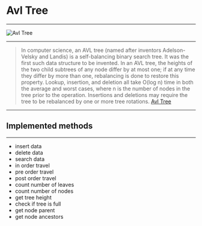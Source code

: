 # Avl Tree
***
![Avl Tree](https://upload.wikimedia.org/wikipedia/commons/thumb/f/fd/AVL_Tree_Example.gif/220px-AVL_Tree_Example.gif)
***
> In computer science, an AVL tree (named after inventors Adelson-Velsky and Landis) is a self-balancing binary search tree. It was the first such data structure to be invented. In an AVL tree, the heights of the two child subtrees of any node differ by at most one; if at any time they differ by more than one, rebalancing is done to restore this property. Lookup, insertion, and deletion all take O(log n) time in both the average and worst cases, where n is the number of nodes in the tree prior to the operation. Insertions and deletions may require the tree to be rebalanced by one or more tree rotations. 
[Avl Tree](https://en.wikipedia.org/wiki/AVL_tree)

***
## Implemented methods
***
* insert data
* delete data
* search data
* in order travel
* pre order travel
* post order travel
* count number of leaves
* count number of nodes
* get tree height
* check if tree is full
* get node parent
* get node ancestors